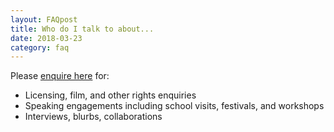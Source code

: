 ```yaml
---
layout: FAQpost
title: Who do I talk to about...
date: 2018-03-23
category: faq
---
```


Please [enquire here](mailto:kaiewrites@gmail.com) for:

- Licensing, film, and other rights enquiries
- Speaking engagements including school visits, festivals, and workshops
- Interviews, blurbs, collaborations


